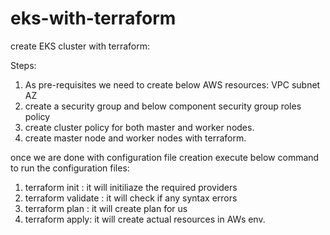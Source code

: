 # eks-with-terraform
create EKS cluster with terraform:

Steps:
1. As pre-requisites we need to create below AWS resources:
   VPC
   subnet
   AZ
2. create a security group and below component
   security group
   roles
   policy
3. create cluster policy for both master and worker nodes.
4. create master node and worker nodes with terraform.

once we are done with configuration file creation execute below command to run the configuration files:

1. terraform init : it will initiliaze the required providers
2. terraform validate : it will check if any syntax errors
3. terraform plan : it will create plan for us
4. terraform apply: it will create actual resources in AWs env.

